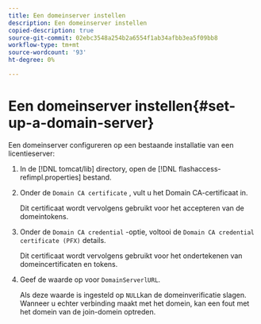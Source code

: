 ```yaml
---
title: Een domeinserver instellen
description: Een domeinserver instellen
copied-description: true
source-git-commit: 02ebc3548a254b2a6554f1ab34afbb3ea5f09bb8
workflow-type: tm+mt
source-wordcount: '93'
ht-degree: 0%

---
```


# Een domeinserver instellen{#set-up-a-domain-server}

Een domeinserver configureren op een bestaande installatie van een licentieserver:

1. In de [!DNL tomcat/lib] directory, open de [!DNL flashaccess-refimpl.properties] bestand.
1. Onder de `Domain CA certificate` , vult u het Domain CA-certificaat in.

   Dit certificaat wordt vervolgens gebruikt voor het accepteren van de domeintokens.
1. Onder de `Domain CA credential` -optie, voltooi de `Domain CA credential certificate (PFX)` details.

   Dit certificaat wordt vervolgens gebruikt voor het ondertekenen van domeincertificaten en tokens.
1. Geef de waarde op voor `DomainServerlURL`.

   Als deze waarde is ingesteld op `NULL`kan de domeinverificatie slagen. Wanneer u echter verbinding maakt met het domein, kan een fout met het domein van de join-domein optreden.
